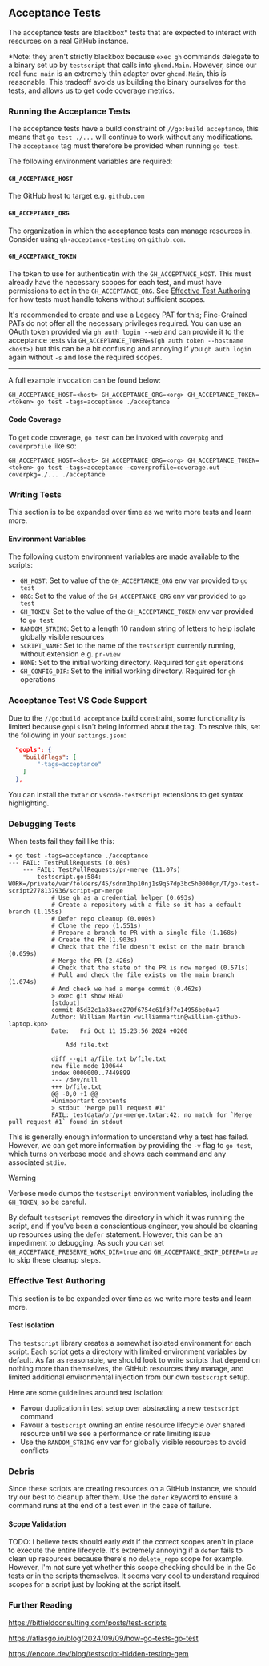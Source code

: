 ## Acceptance Tests

The acceptance tests are blackbox* tests that are expected to interact with resources on a real GitHub instance.

*Note: they aren't strictly blackbox because `exec gh` commands delegate to a binary set up by `testscript` that calls into `ghcmd.Main`. However, since our real `func main` is an extremely thin adapter over `ghcmd.Main`, this is reasonable. This tradeoff avoids us building the binary ourselves for the tests, and allows us to get code coverage metrics.

### Running the Acceptance Tests

The acceptance tests have a build constraint of `//go:build acceptance`, this means that `go test ./...` will continue to work without any modifications. The `acceptance` tag must therefore be provided when running `go test`.

The following environment variables are required:

#### `GH_ACCEPTANCE_HOST`

The GitHub host to target e.g. `github.com`

#### `GH_ACCEPTANCE_ORG`

The organization in which the acceptance tests can manage resources in. Consider using `gh-acceptance-testing` on `github.com`.

#### `GH_ACCEPTANCE_TOKEN`

The token to use for authenticatin with the `GH_ACCEPTANCE_HOST`. This must already have the necessary scopes for each test, and must have permissions to act in the `GH_ACCEPTANCE_ORG`. See [Effective Test Authoring](#effective-test-authoring) for how tests must handle tokens without sufficient scopes.

It's recommended to create and use a Legacy PAT for this; Fine-Grained PATs do not offer all the necessary privileges required. You can use an OAuth token provided via `gh auth login --web` and can provide it to the acceptance tests via `GH_ACCEPTANCE_TOKEN=$(gh auth token --hostname <host>)` but this can be a bit confusing and annoying if you `gh auth login` again without `-s` and lose the required scopes.

---

A full example invocation can be found below:

```
GH_ACCEPTANCE_HOST=<host> GH_ACCEPTANCE_ORG=<org> GH_ACCEPTANCE_TOKEN=<token> go test -tags=acceptance ./acceptance
```

#### Code Coverage

To get code coverage, `go test` can be invoked with `coverpkg` and `coverprofile` like so:

```
GH_ACCEPTANCE_HOST=<host> GH_ACCEPTANCE_ORG=<org> GH_ACCEPTANCE_TOKEN=<token> go test -tags=acceptance -coverprofile=coverage.out -coverpkg=./... ./acceptance
```

### Writing Tests

This section is to be expanded over time as we write more tests and learn more.

#### Environment Variables

The following custom environment variables are made available to the scripts:
 * `GH_HOST`: Set to value of the `GH_ACCEPTANCE_ORG` env var provided to `go test`
 * `ORG`: Set to the value of the `GH_ACCEPTANCE_ORG` env var provided to `go test`
 * `GH_TOKEN`: Set to the value of the `GH_ACCEPTANCE_TOKEN` env var provided to `go test`
 * `RANDOM_STRING`: Set to a length 10 random string of letters to help isolate globally visible resources
 * `SCRIPT_NAME`: Set to the name of the `testscript` currently running, without extension e.g. `pr-view`
 * `HOME`: Set to the initial working directory. Required for `git` operations
 * `GH_CONFIG_DIR`: Set to the initial working directory. Required for `gh` operations

### Acceptance Test VS Code Support

Due to the `//go:build acceptance` build constraint, some functionality is limited because `gopls` isn't being informed about the tag. To resolve this, set the following in your `settings.json`:

```json
  "gopls": {
    "buildFlags": [
        "-tags=acceptance"
    ]
  },
```

You can install the `txtar` or `vscode-testscript` extensions to get syntax highlighting.

### Debugging Tests

When tests fail they fail like this:

```
➜ go test -tags=acceptance ./acceptance
--- FAIL: TestPullRequests (0.00s)
    --- FAIL: TestPullRequests/pr-merge (11.07s)
        testscript.go:584: WORK=/private/var/folders/45/sdnm1hp10nj1s9q57dp3bc5h0000gn/T/go-test-script2778137936/script-pr-merge
            # Use gh as a credential helper (0.693s)
            # Create a repository with a file so it has a default branch (1.155s)
            # Defer repo cleanup (0.000s)
            # Clone the repo (1.551s)
            # Prepare a branch to PR with a single file (1.168s)
            # Create the PR (1.903s)
            # Check that the file doesn't exist on the main branch (0.059s)
            # Merge the PR (2.426s)
            # Check that the state of the PR is now merged (0.571s)
            # Pull and check the file exists on the main branch (1.074s)
            # And check we had a merge commit (0.462s)
            > exec git show HEAD
            [stdout]
            commit 85d32c1a83ace270f6754c61f3f7e14956be0a47
            Author: William Martin <williammartin@william-github-laptop.kpn>
            Date:   Fri Oct 11 15:23:56 2024 +0200

                Add file.txt

            diff --git a/file.txt b/file.txt
            new file mode 100644
            index 0000000..7449899
            --- /dev/null
            +++ b/file.txt
            @@ -0,0 +1 @@
            +Unimportant contents
            > stdout 'Merge pull request #1'
            FAIL: testdata/pr/pr-merge.txtar:42: no match for `Merge pull request #1` found in stdout
```

This is generally enough information to understand why a test has failed. However, we can get more information by providing the `-v` flag to `go test`, which turns on verbose mode and shows each command and any associated `stdio`.

> [!WARNING]
> Verbose mode dumps the `testscript` environment variables, including the `GH_TOKEN`, so be careful.

By default `testscript` removes the directory in which it was running the script, and if you've been a conscientious engineer, you should be cleaning up resources using the `defer` statement. However, this can be an impediment to debugging. As such you can set `GH_ACCEPTANCE_PRESERVE_WORK_DIR=true` and `GH_ACCEPTANCE_SKIP_DEFER=true` to skip these cleanup steps.

### Effective Test Authoring

This section is to be expanded over time as we write more tests and learn more.

#### Test Isolation

The `testscript` library creates a somewhat isolated environment for each script. Each script gets a directory with limited environment variables by default. As far as reasonable, we should look to write scripts that depend on nothing more than themselves, the GitHub resources they manage, and limited additional environmental injection from our own `testscript` setup.

Here are some guidelines around test isolation:
 * Favour duplication in test setup over abstracting a new `testscript` command
 * Favour a `testscript` owning an entire resource lifecycle over shared resource until we see a performance or rate limiting issue
 * Use the `RANDOM_STRING` env var for globally visible resources to avoid conflicts

### Debris

Since these scripts are creating resources on a GitHub instance, we should try our best to cleanup after them. Use the `defer` keyword to ensure a command runs at the end of a test even in the case of failure.

#### Scope Validation

TODO: I believe tests should early exit if the correct scopes aren't in place to execute the entire lifecycle. It's extremely annoying if a `defer` fails to clean up resources because there's no `delete_repo` scope for example. However, I'm not sure yet whether this scope checking should be in the Go tests or in the scripts themselves. It seems very cool to understand required scopes for a script just by looking at the script itself.

### Further Reading

https://bitfieldconsulting.com/posts/test-scripts

https://atlasgo.io/blog/2024/09/09/how-go-tests-go-test

https://encore.dev/blog/testscript-hidden-testing-gem

